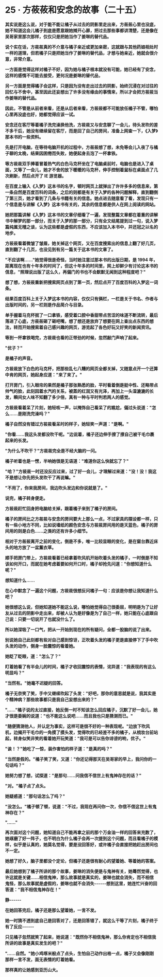 <link rel="stylesheet" href="../../styles/text.css" />
<h1>25 · 方莜莜和安念的故事（二十五）</h1>

**其实说是这么说，对于能不能让橘子从过去的阴影里走出来，方莜莜心里也没底，她不知道这会儿橘子到底是愿意跟她摊开心扉，把过去那些事都讲清楚，还是像在吴哥家里那次那样，仅仅只是把她当作了姜琳的替代品。**

**说个实在话，方莜莜真的不介意与橘子亲近或更加亲密，这就跟与其他药娘相处时一样的道理，但若橘子只是把她当作了姜琳的替代品，才想与她亲近，她就会很介意，非常介意。**

**一方面是觉得这样对橘子不好，因为她与橘子根本就没有可能，她已经有了安念，这样的感情不可能去接受，更何况是姜琳的替代品，**

**另一方面是觉得橘子会这样，只是因为没有走出过去的阴影，始终沉浸在对过往的回忆与不舍中，甚至因此还妄想出了许多没有缘由的事情来，所以才会把方莜莜当作姜琳的替代品。**

**因此，不管是从前者来看，还是从后者来看，方莜莜都不可能放任橘子不管，哪怕心里再没底也好，她都觉得应该一试。**

**安念还在客厅等着橘子洗完澡换他洗，方莜莜又与安念聊了一会儿，待头发吹的差不多干后，她没有继续留在客厅，而是回了自己的房间，准备上网查一下，《入梦》那本书的一些资料。**

**先是打开电脑，在等待电脑开机的过程中，方莜莜想了想，未免等会儿入夜了与橘子聊的太晚，结果因困倦而失败，她便起身去泡了一杯拿铁。**

**等方莜莜双手捧着冒着热气的白色马克杯坐在了电脑桌前时，电脑也是进入了桌面，又等了一会儿，她才不舍的放下暖暖的马克杯，伸手控制着鼠标在桌面点了几次刷新，然后点开了 IE 游览器。**

**在百度上输入《入梦》这本书的名字，顿时网页上就弹出了许许多多的信息来，第一条自然是百度百科的词条，之后的则都是有关于入梦的各种问题解释，直到翻倒了第三页，她才看到了几条与书籍有关的信息。她点进去随意看了看，发现只有一个信息是与讲解《入梦》这本书有关的，其余的信息都是供人在网上阅读的网站。**

**她把那篇讲解《入梦》这本书的文章仔细看了一遍，发现整篇文章都在着重的讲解书中解梦的那一部分，而关于入梦的那一部分，只有全文结尾提到过一句，说入梦篇纯属无稽之谈，认为这些都是虚假的东西，不应该加入本书中，并还冠之以名的地步。**

**方莜莜看着微皱了皱眉，她关掉这个网页，又在百度搜索出的信息上翻了好几页，直到翻了十几页，也没见到有另一篇关于这本书的文章了。**

**"不应该啊......"她觉得很是奇怪，当时她注意过那本书的出版日期，是 1994 年，距离现在也有十年多的时间了，但这十年多的时间里，网上却鲜少有讨论这本书的信息，"照理说出版了这么久，再偏门的书也不会默默无闻到这种程度吧？"**

**想了想，方莜莜重新把搜索网页点到了第一页，然后点开了百度百科的入梦这一词条。**

**结果百度百科上关于入梦这本书的内容，仅仅只有俩栏，一栏是关于书名、作者与出版时间的，另一栏则是作品简介与目录。**

**单手握着马克杯抿了一口拿铁，感受着口腔中香甜带点苦涩的味道不断流转，最后落进了心底，方莜莜砸了砸吧嘴，想了想还是放弃了想要在网上查出点东西的想法，转而开始搜索着自己感兴趣的网页，游览起了各色好玩又好笑的新闻资讯。**

**等到一杯拿铁喝完，方莜莜也看的正带劲的时候，忽然敲门声响了起来。**

**"优子？"**

**是橘子的声音。**

**方莜莜放下白色的马克杯，把那些乱七八糟的网页全都关掉，又随意点开一个还算中肯的网页，她起身应道："来了来了。"**

**打开房门，引入眼帘的果然是橘子那张熟悉的脸，平时看着倒是挺中性、还略带点帅气的脸，此刻因着水汽的关系，被蒸的红润又有光泽，再加上一头湿漉漉的长发，瞬间女人味不知翻了多少倍，真有一种与平时判若两人的感觉。**

**方莜莜看着呆了片刻，她轻咳一声，以掩饰自己看呆了的尴尬，偏过头说道："怎么......是刚洗完澡吗？"**

**橘子自然没有错过方莜莜看呆时的样子，她轻笑一声道："是啊。"**

**"你看......我这头发都没吹干呢。"边说着，橘子还边伸手撩了撩自己被干毛巾裹起来的长发。**

**"为什么不吹干？"方莜莜完全是不经大脑的一问。**

**橘子听着也是一愣，半响她很是无语道："难道你这么快就忘了？"**

**"哈？"方莜莜一时还没反应过来，过了好一会儿，才理解过来道："没！没！我这不是想让你先把头发吹干了再说嘛。"**

**"不用了，你来我房间，我边吹头发边和你说就是了。"**

**说完，橘子转身便走。**

**方莜莜赶忙回身把电脑给关掉，跟着橘子来到了橘子的房间。**

**橘子的房间比之方莜莜与安念的房间要大上那么一点，不过家具的摆设都一样，只有一些小地方不同，比如说墙纸的颜色安念与方莜莜房间用的是天蓝色，橘子的房间用的则是白色......之类的还有许多小细节。**

**相对于方莜莜离开之前的变化，倒是不多，唯一比较显眼的变化，是在窗台靠近床头的地方放了一盆薰衣草。**

**顺手把房门带上，方莜莜看着已经拿着吹风机开始吹着头发的橘子，一时倒是不知该如何开口，而就在她考虑着要如何开口时，橘子却抢先问道："你想知道什么呢？"**

**想知道什么......**

**在心中默念了一遍这个问题，方莜莜很想反问橘子一句：应该是你想让我知道什么吧？**

**她很想这么说，但她知道她不能这么说，哪怕她觉得自己很委屈，明明是为了让好友从过去的阴影中走出来，却被人认为是好像是为了自己一样，她只能在心底跟自己说：只要一切说开了也就没什么了。**

**所以她深吸了一口气，把从一开始到现在的所有疑问，全都一股脑的说了出来。**

**别说她自己此刻都有些对自己感到惊讶，正吹着头发的橘子更是直接停下了手中吹头发的动作，侧身一脸震惊的看着她。**

**她眨了眨眼，道："怎么了？"**

**盯着她看了有半会儿的时间，橘子才收回震惊的表情，诧异道："我表现的有这么明显吗？"**

**"当然有。"她毫不迟疑的回答。**

**橘子无奈笑了笑，手中又继续吹起了头发："好吧，那你的意思就是说，我其实是个精神病？那些故事都只是我自己妄想出来的？"**

**"......"橘子说的太过直接，她反倒一时不知该怎么回应橘子，沉默了好一会儿，她才很是委婉的说道："也不能这么说吧......而且我也只是猜测而已。"**

**"随便猜测他人，并认定为事实，这样可是很不好的一种表现呢。"边放下吹风机，边揭开干毛巾的一角摸了摸头发，觉得吹的已经差不多的橘子，从梳妆台前站起，转身似笑非笑的看着她开玩笑道："我可是可以告你诽谤的哟，优子。"**

**"诶！？"她吃了一惊，装作害怕的样子道："是真的吗？"**

**"当然是假的。"橘子笑了笑，又道："你还记得那天在吴哥家的早上，我问你的一句话吗？"**

**她努力想了想，试探道："是那句......问我信不信世上有鬼神存在的话？"**

**"对。"橘子点了点头。**

**她疑惑道："那句话怎么了吗？"**

**"没怎么。"橘子顿了顿，说道："不过，我现在再问你一次，你信不信这世上有鬼神存在？"**

**"......"**

**再次面对这个问题，她知道自己不能再拿之前的那个万金油一样的回答来充数了，她琢磨了好一阵子，也不明白为什么橘子会再一次提到这个问题，而且看橘子的模样，似乎是认真的，她莫名觉得，要是没回答好，或许橘子会直接把她赶出房间也不一定。**

**她想了好久，脑子里都没个定论，但橘子还是很有耐心的望着她、等着她的答案。**

**最后她想到了橘子所讲的那个故事，姜琳的消失便是与鬼神有关，她蓦然觉得，也许这就是关键......相信鬼神，那么故事就是真实的，姜琳也就会消失，而不相信鬼怪，那么故事就是虚假的，姜琳也就不会消失------想到这里，她连忙兴奋的回答道："我不相信鬼神存在！"**

**静------**

**在她回答完后，橘子还是那么望着她，一言不发。**

**她一时猜不透到底自己是回答对了，还是回答错了，就这么干等了片刻，橘子终于有了反应------**

**只见橘子忽然就笑了起来，她说道："既然你不相信鬼神，那么你肯定也不相信我所讲的故事是真实发生的吧？"**

**"......自然。"她小鸡啄米般点了点头，生怕自己动作出格一点，橘子又会像刚刚那样一言不发，面无表情的盯着她看。**

**那样真的让她感到亚历山大。**

